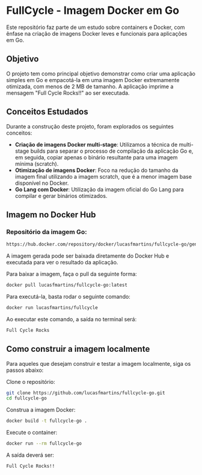 # FullCycle - Imagem Docker em Go
Este repositório faz parte de um estudo sobre containers e Docker, com ênfase na criação de imagens Docker leves e funcionais para aplicações em Go.

## Objetivo
O projeto tem como principal objetivo demonstrar como criar uma aplicação simples em Go e empacotá-la em uma imagem Docker extremamente otimizada, com menos de 2 MB de tamanho. A aplicação imprime a mensagem "Full Cycle Rocks!!" ao ser executada.

## Conceitos Estudados
Durante a construção deste projeto, foram explorados os seguintes conceitos:

- **Criação de imagens Docker multi-stage**: Utilizamos a técnica de multi-stage builds para separar o processo de compilação da aplicação Go e, em seguida, copiar apenas o binário resultante para uma imagem mínima (scratch).
- **Otimização de imagens Docker**: Foco na redução do tamanho da imagem final utilizando a imagem scratch, que é a menor imagem base disponível no Docker.
- **Go Lang com Docker**: Utilização da imagem oficial do Go Lang para compilar e gerar binários otimizados.

## Imagem no Docker Hub

### Repositório da imagem Go:
```sh
https://hub.docker.com/repository/docker/lucasfmartins/fullcycle-go/general
```

A imagem gerada pode ser baixada diretamente do Docker Hub e executada para ver o resultado da aplicação. 

Para baixar a imagem, faça o pull da seguinte forma:

```sh
docker pull lucasfmartins/fullcycle-go:latest
```

Para executá-la, basta rodar o seguinte comando:

```sh
docker run lucasfmartins/fullcycle
```
Ao executar este comando, a saída no terminal será:

```sh
Full Cycle Rocks
```

## Como construir a imagem localmente
Para aqueles que desejam construir e testar a imagem localmente, siga os passos abaixo:

Clone o repositório:

```sh
git clone https://github.com/lucasfmartins/fullcycle-go.git
cd fullcycle-go
```

Construa a imagem Docker:

```sh
docker build -t fullcycle-go .
```

Execute o container:

```sh
docker run --rm fullcycle-go
```

A saída deverá ser:

```sh
Full Cycle Rocks!!
```
